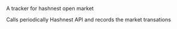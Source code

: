 A tracker for hashnest open market

Calls periodically Hashnest API and records the market transations